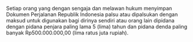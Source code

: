 Setiap orang yang dengan sengaja dan melawan hukum menyimpan Dokumen Perjalanan Republik Indonesia
palsu atau dipalsukan dengan maksud untuk digunakan bagi dirinya sendiri atau orang lain dipidana dengan
pidana penjara paling lama 5 (lima) tahun dan pidana denda paling banyak Rp500.000.000,00 (lima ratus juta
rupiah).